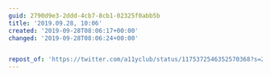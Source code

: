 ```yaml
---
guid: 2790d9e3-2ddd-4cb7-8cb1-02325f0abb5b
title: '2019.09.28, 10:06'
created: '2019-09-28T08:06:17+00:00'
changed: '2019-09-28T08:06:24+00:00'


repost_of: 'https://twitter.com/a11yclub/status/1175372546352570368?s=20'
---
```


